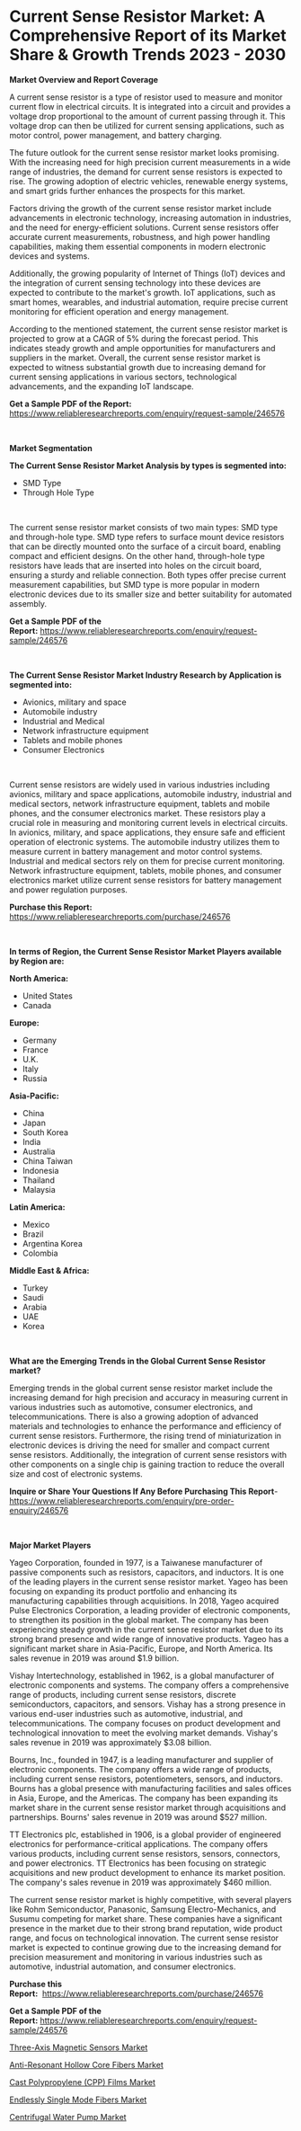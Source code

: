 <p><h1>Current Sense Resistor Market: A Comprehensive Report of its Market Share & Growth Trends 2023 - 2030</h1></p><p><strong>Market Overview and Report Coverage</strong></p>
<p><p>A current sense resistor is a type of resistor used to measure and monitor current flow in electrical circuits. It is integrated into a circuit and provides a voltage drop proportional to the amount of current passing through it. This voltage drop can then be utilized for current sensing applications, such as motor control, power management, and battery charging.</p><p>The future outlook for the current sense resistor market looks promising. With the increasing need for high precision current measurements in a wide range of industries, the demand for current sense resistors is expected to rise. The growing adoption of electric vehicles, renewable energy systems, and smart grids further enhances the prospects for this market.</p><p>Factors driving the growth of the current sense resistor market include advancements in electronic technology, increasing automation in industries, and the need for energy-efficient solutions. Current sense resistors offer accurate current measurements, robustness, and high power handling capabilities, making them essential components in modern electronic devices and systems.</p><p>Additionally, the growing popularity of Internet of Things (IoT) devices and the integration of current sensing technology into these devices are expected to contribute to the market's growth. IoT applications, such as smart homes, wearables, and industrial automation, require precise current monitoring for efficient operation and energy management.</p><p>According to the mentioned statement, the current sense resistor market is projected to grow at a CAGR of 5% during the forecast period. This indicates steady growth and ample opportunities for manufacturers and suppliers in the market. Overall, the current sense resistor market is expected to witness substantial growth due to increasing demand for current sensing applications in various sectors, technological advancements, and the expanding IoT landscape.</p></p>
<p><strong>Get a Sample PDF of the Report:</strong> <a href="https://www.reliableresearchreports.com/enquiry/request-sample/246576">https://www.reliableresearchreports.com/enquiry/request-sample/246576</a></p>
<p>&nbsp;</p>
<p><strong>Market Segmentation</strong></p>
<p><strong>The Current Sense Resistor Market Analysis by types is segmented into:</strong></p>
<p><ul><li>SMD Type</li><li>Through Hole Type</li></ul></p>
<p>&nbsp;</p>
<p><p>The current sense resistor market consists of two main types: SMD type and through-hole type. SMD type refers to surface mount device resistors that can be directly mounted onto the surface of a circuit board, enabling compact and efficient designs. On the other hand, through-hole type resistors have leads that are inserted into holes on the circuit board, ensuring a sturdy and reliable connection. Both types offer precise current measurement capabilities, but SMD type is more popular in modern electronic devices due to its smaller size and better suitability for automated assembly.</p></p>
<p><strong>Get a Sample PDF of the Report:</strong>&nbsp;<a href="https://www.reliableresearchreports.com/enquiry/request-sample/246576">https://www.reliableresearchreports.com/enquiry/request-sample/246576</a></p>
<p>&nbsp;</p>
<p><strong>The Current Sense Resistor Market Industry Research by Application is segmented into:</strong></p>
<p><ul><li>Avionics, military and space</li><li>Automobile industry</li><li>Industrial and Medical</li><li>Network infrastructure equipment</li><li>Tablets and mobile phones</li><li>Consumer Electronics</li></ul></p>
<p>&nbsp;</p>
<p><p>Current sense resistors are widely used in various industries including avionics, military and space applications, automobile industry, industrial and medical sectors, network infrastructure equipment, tablets and mobile phones, and the consumer electronics market. These resistors play a crucial role in measuring and monitoring current levels in electrical circuits. In avionics, military, and space applications, they ensure safe and efficient operation of electronic systems. The automobile industry utilizes them to measure current in battery management and motor control systems. Industrial and medical sectors rely on them for precise current monitoring. Network infrastructure equipment, tablets, mobile phones, and consumer electronics market utilize current sense resistors for battery management and power regulation purposes.</p></p>
<p><strong>Purchase this Report:</strong>&nbsp; <a href="https://www.reliableresearchreports.com/purchase/246576">https://www.reliableresearchreports.com/purchase/246576</a></p>
<p>&nbsp;</p>
<p><strong>In terms of Region, the Current Sense Resistor Market Players available by Region are:</strong></p>
<p>
    <p> <strong> North America: </strong>
        <ul>
            <li>United States</li>
            <li>Canada</li>
        </ul>
        </p> 
    <p> <strong> Europe: </strong>
        <ul>
            <li>Germany</li>
            <li>France</li>
            <li>U.K.</li>
            <li>Italy</li>
            <li>Russia</li>
        </ul>
        </p> 
    <p> <strong> Asia-Pacific: </strong>
        <ul>
            <li>China</li>
            <li>Japan</li>
            <li>South Korea</li>
            <li>India</li>
            <li>Australia</li>
            <li>China Taiwan</li>
            <li>Indonesia</li>
            <li>Thailand</li>
            <li>Malaysia</li>
        </ul>
        </p> 
    <p> <strong> Latin America: </strong>
        <ul>
            <li>Mexico</li>
            <li>Brazil</li>
            <li>Argentina Korea</li>
            <li>Colombia</li>
        </ul>
        </p> 
    <p> <strong> Middle East & Africa: </strong>
        <ul>
            <li>Turkey</li>
            <li>Saudi</li>
            <li>Arabia</li>
            <li>UAE</li>
            <li>Korea</li>
        </ul>
    </p>
    </p>
<p>&nbsp;</p>
<p><strong>What are the Emerging Trends in the Global Current Sense Resistor market?</strong></p>
<p><p>Emerging trends in the global current sense resistor market include the increasing demand for high precision and accuracy in measuring current in various industries such as automotive, consumer electronics, and telecommunications. There is also a growing adoption of advanced materials and technologies to enhance the performance and efficiency of current sense resistors. Furthermore, the rising trend of miniaturization in electronic devices is driving the need for smaller and compact current sense resistors. Additionally, the integration of current sense resistors with other components on a single chip is gaining traction to reduce the overall size and cost of electronic systems.</p></p>
<p><strong>Inquire or Share Your Questions If Any Before Purchasing This Report</strong>- <a href="https://www.reliableresearchreports.com/enquiry/pre-order-enquiry/246576">https://www.reliableresearchreports.com/enquiry/pre-order-enquiry/246576</a></p>
<p>&nbsp;</p>
<p><strong>Major Market Players</strong></p>
<p><p>Yageo Corporation, founded in 1977, is a Taiwanese manufacturer of passive components such as resistors, capacitors, and inductors. It is one of the leading players in the current sense resistor market. Yageo has been focusing on expanding its product portfolio and enhancing its manufacturing capabilities through acquisitions. In 2018, Yageo acquired Pulse Electronics Corporation, a leading provider of electronic components, to strengthen its position in the global market. The company has been experiencing steady growth in the current sense resistor market due to its strong brand presence and wide range of innovative products. Yageo has a significant market share in Asia-Pacific, Europe, and North America. Its sales revenue in 2019 was around $1.9 billion.</p><p>Vishay Intertechnology, established in 1962, is a global manufacturer of electronic components and systems. The company offers a comprehensive range of products, including current sense resistors, discrete semiconductors, capacitors, and sensors. Vishay has a strong presence in various end-user industries such as automotive, industrial, and telecommunications. The company focuses on product development and technological innovation to meet the evolving market demands. Vishay's sales revenue in 2019 was approximately $3.08 billion.</p><p>Bourns, Inc., founded in 1947, is a leading manufacturer and supplier of electronic components. The company offers a wide range of products, including current sense resistors, potentiometers, sensors, and inductors. Bourns has a global presence with manufacturing facilities and sales offices in Asia, Europe, and the Americas. The company has been expanding its market share in the current sense resistor market through acquisitions and partnerships. Bourns' sales revenue in 2019 was around $527 million.</p><p>TT Electronics plc, established in 1906, is a global provider of engineered electronics for performance-critical applications. The company offers various products, including current sense resistors, sensors, connectors, and power electronics. TT Electronics has been focusing on strategic acquisitions and new product development to enhance its market position. The company's sales revenue in 2019 was approximately $460 million.</p><p>The current sense resistor market is highly competitive, with several players like Rohm Semiconductor, Panasonic, Samsung Electro-Mechanics, and Susumu competing for market share. These companies have a significant presence in the market due to their strong brand reputation, wide product range, and focus on technological innovation. The current sense resistor market is expected to continue growing due to the increasing demand for precision measurement and monitoring in various industries such as automotive, industrial automation, and consumer electronics.</p></p>
<p><strong>Purchase this Report:</strong>&nbsp;&nbsp;<a href="https://www.reliableresearchreports.com/purchase/246576">https://www.reliableresearchreports.com/purchase/246576</a></p>
<p></p>
<p><strong>Get a Sample PDF of the Report:</strong>&nbsp;<a href="https://www.reliableresearchreports.com/enquiry/request-sample/246576">https://www.reliableresearchreports.com/enquiry/request-sample/246576</a></p>
<p><p><a href="https://www.linkedin.com/pulse/three-axis-magnetic-sensors-market-size-2023-2030-global-industrial-zrpmf/">Three-Axis Magnetic Sensors Market</a></p><p><a href="https://medium.com/@marcellakin2023/anti-resonant-hollow-core-fibers-market-research-report-its-history-and-forecast-2023-to-2030-7f37a911218b">Anti-Resonant Hollow Core Fibers Market</a></p><p><a href="https://github.com/AKSHATREPORTPRIME/Market-Research-Report-List-1/blob/main/cast-polypropylene-cpp-films-market.md">Cast Polypropylene (CPP) Films Market</a></p><p><a href="https://medium.com/@dessiefadel/endlessly-single-mode-fibers-market-competitive-analysis-market-trends-and-forecast-to-2030-dd8f69396cba">Endlessly Single Mode Fibers Market</a></p><p><a href="https://github.com/lilstefpacute/Market-Research-Report-List-1/blob/main/centrifugal-water-pump-market.md">Centrifugal Water Pump Market</a></p></p>